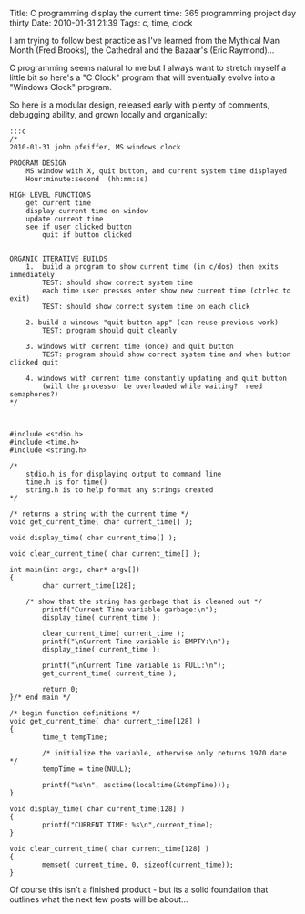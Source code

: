 Title: C programming display the current time: 365 programming project day thirty
Date: 2010-01-31 21:39
Tags: c, time, clock

I am trying to follow best practice as I've learned from the Mythical Man Month (Fred Brooks), the Cathedral and the Bazaar's (Eric Raymond)...

C programming seems natural to me but I always want to stretch myself a little bit so here's a "C Clock" program that will eventually evolve into a "Windows Clock" program.

So here is a modular design, released early with plenty of comments, debugging ability, and grown locally and organically:

    :::c
    /* 
    2010-01-31 john pfeiffer, MS windows clock
    
    PROGRAM DESIGN
    	MS window with X, quit button, and current system time displayed
    	Hour:minute:second  (hh:mm:ss)
    
    HIGH LEVEL FUNCTIONS
    	get current time
    	display current time on window
    	update current time
    	see if user clicked button
    		quit if button clicked
    
    
    ORGANIC ITERATIVE BUILDS
    	1.	build a program to show current time (in c/dos) then exits immediately
    		TEST: should show correct system time 
    		each time user presses enter show new current time (ctrl+c to exit)
    		TEST: should show correct system time on each click
    
    	2. build a windows "quit button app" (can reuse previous work)
    		TEST: program should quit cleanly
    
    	3. windows with current time (once) and quit button
    		TEST: program should show correct system time and when button clicked quit
    
    	4. windows with current time constantly updating and quit button
    		(will the processor be overloaded while waiting?  need semaphores?)
    */
    
    
    
    #include <stdio.h>
    #include <time.h>
    #include <string.h>
    
    /*	
    	stdio.h is for displaying output to command line
    	time.h is for time()
    	string.h is to help format any strings created
    */
    
    /* returns a string with the current time */
    void get_current_time( char current_time[] );
    
    void display_time( char current_time[] );
    
    void clear_current_time( char current_time[] );
    
    int main(int argc, char* argv[])
    {
        	char current_time[128];
        
        /* show that the string has garbage that is cleaned out */
        	printf("Current Time variable garbage:\n");
        	display_time( current_time );
        	
        	clear_current_time( current_time );
        	printf("\nCurrent Time variable is EMPTY:\n");
        	display_time( current_time );
        
        	printf("\nCurrent Time variable is FULL:\n");
        	get_current_time( current_time );
        
        	return 0;
    }/* end main */
    
    /* begin function definitions */
    void get_current_time( char current_time[128] )
    {
        	time_t tempTime;
        
        	/* initialize the variable, otherwise only returns 1970 date */
        	tempTime = time(NULL);
        
        	printf("%s\n", asctime(localtime(&tempTime)));
    }
    
    void display_time( char current_time[128] )
    {
        	printf("CURRENT TIME: %s\n",current_time);
    }
    
    void clear_current_time( char current_time[128] )
    {
        	memset( current_time, 0, sizeof(current_time));
    }


Of course this isn't a finished product - but its a solid foundation that outlines what the next few posts will be about...
